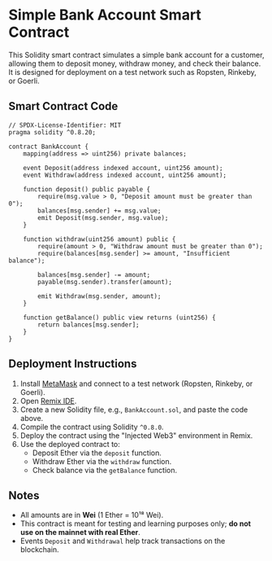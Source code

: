 
# Simple Bank Account Smart Contract

This Solidity smart contract simulates a simple bank account for a customer, allowing them to deposit money, withdraw money, and check their balance. It is designed for deployment on a test network such as Ropsten, Rinkeby, or Goerli.

## Smart Contract Code

```solidity
// SPDX-License-Identifier: MIT
pragma solidity ^0.8.20;

contract BankAccount {
    mapping(address => uint256) private balances;

    event Deposit(address indexed account, uint256 amount);
    event Withdraw(address indexed account, uint256 amount);

    function deposit() public payable {
        require(msg.value > 0, "Deposit amount must be greater than 0");
        balances[msg.sender] += msg.value;
        emit Deposit(msg.sender, msg.value);
    }

    function withdraw(uint256 amount) public {
        require(amount > 0, "Withdraw amount must be greater than 0");
        require(balances[msg.sender] >= amount, "Insufficient balance");

        balances[msg.sender] -= amount;
        payable(msg.sender).transfer(amount);

        emit Withdraw(msg.sender, amount);
    }

    function getBalance() public view returns (uint256) {
        return balances[msg.sender];
    }
}

```

## Deployment Instructions

1. Install [MetaMask](https://metamask.io/) and connect to a test network (Ropsten, Rinkeby, or Goerli).
2. Open [Remix IDE](https://remix.ethereum.org/).
3. Create a new Solidity file, e.g., `BankAccount.sol`, and paste the code above.
4. Compile the contract using Solidity `^0.8.0`.
5. Deploy the contract using the "Injected Web3" environment in Remix.
6. Use the deployed contract to:
   - Deposit Ether via the `deposit` function.
   - Withdraw Ether via the `withdraw` function.
   - Check balance via the `getBalance` function.

## Notes

- All amounts are in **Wei** (1 Ether = 10¹⁸ Wei).  
- This contract is meant for testing and learning purposes only; **do not use on the mainnet with real Ether**.  
- Events `Deposit` and `Withdrawal` help track transactions on the blockchain.
